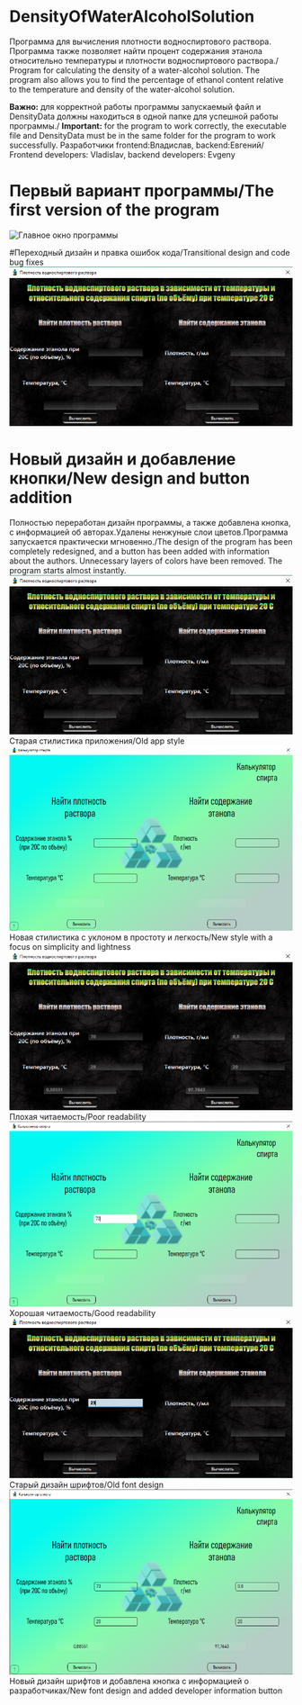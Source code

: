 # DensityOfWaterAlcoholSolution
Программа для вычисления плотности водноспиртового раствора.
Программа также позволяет найти процент содержания этанола относительно температуры и плотности водноспиртового раствора./
Program for calculating the density of a water-alcohol solution.
The program also allows you to find the percentage of ethanol content relative to the temperature and density of the water-alcohol solution.

**Важно:** для корректной работы программы запускаемый файл и DensityData должны находиться в одной папке для успешной работы программы./
**Important:** for the program to work correctly, the executable file and DensityData must be in the same folder for the program to work successfully.
Разработчики frontend:Владислав, backend:Евгений/ Frontend developers: Vladislav, backend developers: Evgeny

# Первый вариант программы/The first version of the program
![Главное окно программы](https://github.com/FantaCola49/DensityOfWaterAlcoholSolution/blob/master/Resources/Demo/1.JPG)

#Переходный дизайн и правка ошибок кода/Transitional design and code bug fixes
![Главное окно программы](https://github.com/Bibosiandre/DensityOfWaterAlcoholSolution/blob/master/demo/1.png)

# Новый дизайн и добавление кнопки/New design and button addition
Полностью переработан дизайн программы, а также добавлена кнопка, с информацией об авторах.Удалены ненжуные слои цветов.Программа запускается практически мгновенно./The design of the program has been completely redesigned, and a button has been added with information about the authors. Unnecessary layers of colors have been removed. The program starts almost instantly.
![До переработки](https://github.com/Bibosiandre/DensityOfWaterAlcoholSolution/blob/master/demo/1.png)
Старая стилистика приложения/Old app style
![После переработки](https://github.com/Bibosiandre/DensityOfWaterAlcoholSolution/blob/master/demo/4.png)
Новая стилистика с уклоном в простоту и легкость/New style with a focus on simplicity and lightness
![До переработки](https://github.com/Bibosiandre/DensityOfWaterAlcoholSolution/blob/master/demo/2.png)
Плохая читаемость/Poor readability
![После переработки](https://github.com/Bibosiandre/DensityOfWaterAlcoholSolution/blob/master/demo/5.png)
Хорошая читаемость/Good readability
![До переработки](https://github.com/Bibosiandre/DensityOfWaterAlcoholSolution/blob/master/demo/3.png)
Старый дизайн шрифтов/Old font design
![После переработки](https://github.com/Bibosiandre/DensityOfWaterAlcoholSolution/blob/master/demo/6.png)
Новый дизайн шрифтов и добавлена кнопка с информацией о разработчиках/New font design and added developer information button
